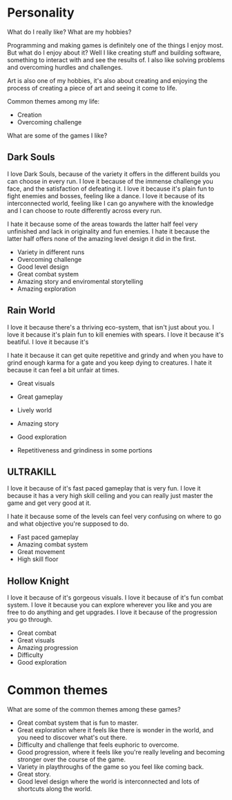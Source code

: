 # Personality

What do I really like? What are my hobbies?

Programming and making games is definitely one of the things I enjoy most. But what do I enjoy about it?
Well I like creating stuff and building software, something to interact with and see the results of. I also like solving problems
and overcoming hurdles and challenges.

Art is also one of my hobbies, it's also about creating and enjoying the process of creating a piece of art and seeing it come to life.

Common themes among my life:

- Creation
- Overcoming challenge

What are some of the games I like?

## Dark Souls

I love Dark Souls, because of the variety it offers in the different builds you can choose in every run.
I love it because of the immense challenge you face, and the satisfaction of defeating it.
I love it because it's plain fun to fight enemies and bosses, feeling like a dance.
I love it because of its interconnected world, feeling like I can go anywhere with the knowledge and I can choose to route differently
across every run.

I hate it because some of the areas towards the latter half feel very unfinished and lack in originality and fun enemies.
I hate it because the latter half offers none of the amazing level design it did in the first.

- Variety in different runs
- Overcoming challenge
- Good level design 
- Great combat system
- Amazing story and enviromental storytelling
- Amazing exploration

## Rain World

I love it because there's a thriving eco-system, that isn't just about you.
I love it because it's plain fun to kill enemies with spears.
I love it because it's beatiful.
I love it because it's 

I hate it because it can get quite repetitive and grindy and when you have to grind enough karma for a gate and you keep dying to 
creatures.
I hate it because it can feel a bit unfair at times.

- Great visuals
- Great gameplay
- Lively world 
- Amazing story
- Good exploration

- Repetitiveness and grindiness in some portions

## ULTRAKILL

I love it because of it's fast paced gameplay that is very fun.
I love it because it has a very high skill ceiling and you can really just master the game and get very good at it.

I hate it because some of the levels can feel very confusing on where to go and what objective you're supposed to do.

- Fast paced gameplay
- Amazing combat system 
- Great movement
- High skill floor

## Hollow Knight

I love it because of it's gorgeous visuals. 
I love it because of it's fun combat system.
I love it because you can explore wherever you like and you are free to do anything and get upgrades.
I love it because of the progression you go through.

- Great combat 
- Great visuals 
- Amazing progression
- Difficulty
- Good exploration

# Common themes

What are some of the common themes among these games?

- Great combat system that is fun to master.
- Great exploration where it feels like there is wonder in the world, and you need to discover what's out there.
- Difficulty and challenge that feels euphoric to overcome.
- Good progression, where it feels like you're really leveling and becoming stronger over the course of the game. 
- Variety in playthroughs of the game so you feel like coming back.
- Great story.
- Good level design where the world is interconnected and lots of shortcuts along the world.
